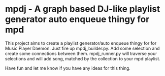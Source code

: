 # mpdj - A graph based DJ-like playlist generator auto enqueue thingy for mpd

This project aims to create a playlist generator/auto enqueue thingy for
for Music Player Daemon. Just fire up mpdj_builder.py. Add some selection
and create some connections between them. mpdj_runner.py will traverse your
selections and will add song, matched by the collection to your mpd
playlist.

Have fun and let me know if you have any ideas for this thing.